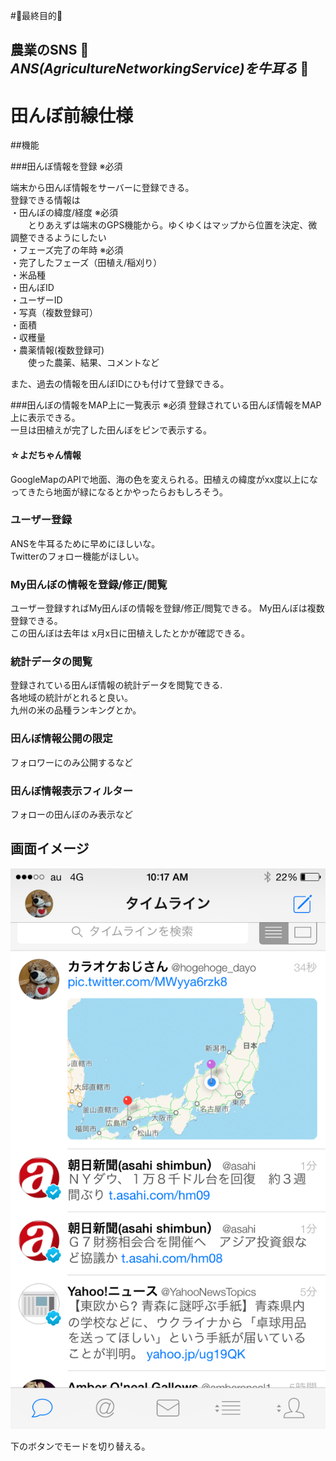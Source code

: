 #:rice_ball:最終目的:rice:

## 農業のSNS :ear_of_rice: *ANS(AgricultureNetworkingService)を牛耳る* :rice_scene:

# 田んぼ前線仕様

##機能

###田んぼ情報を登録 ※必須

端末から田んぼ情報をサーバーに登録できる。  
登録できる情報は  
・田んぼの緯度/経度  ※必須  
　　とりあえずは端末のGPS機能から。ゆくゆくはマップから位置を決定、微調整できるようにしたい  
・フェーズ完了の年時 ※必須  
・完了したフェーズ（田植え/稲刈り）  
・米品種  
・田んぼID  
・ユーザーID  
・写真（複数登録可）  
・面積  
・収穫量  
・農薬情報(複数登録可)  
　　使った農薬、結果、コメントなど  

また、過去の情報を田んぼIDにひも付けて登録できる。

###田んぼの情報をMAP上に一覧表示 ※必須
登録されている田んぼ情報をMAP上に表示できる。  
一旦は田植えが完了した田んぼをピンで表示する。

#### ☆よだちゃん情報
GoogleMapのAPIで地面、海の色を変えられる。田植えの緯度がxx度以上になってきたら地面が緑になるとかやったらおもしろそう。

### ユーザー登録
ANSを牛耳るために早めにほしいな。  
Twitterのフォロー機能がほしい。

### My田んぼの情報を登録/修正/閲覧
ユーザー登録すればMy田んぼの情報を登録/修正/閲覧できる。
My田んぼは複数登録できる。  
この田んぼは去年は x月x日に田植えしたとかが確認できる。

### 統計データの閲覧
登録されている田んぼ情報の統計データを閲覧できる.    
各地域の統計がとれると良い。  
九州の米の品種ランキングとか。  

### 田んぼ情報公開の限定
フォロワーにのみ公開するなど

### 田んぼ情報表示フィルター
フォローの田んぼのみ表示など

## 画面イメージ
![](TOP.PNG)

下のボタンでモードを切り替える。
